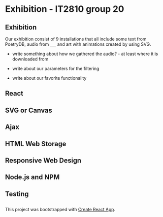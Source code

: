 # Exhibition - IT2810 group 20

## Exhibition

Our exhibition consist of 9 installations that all include some text from PoetryDB, audio from \_\_\_ and art with animations created by using SVG.

- write something about how we gathered the audio? - at least where it is downloaded from

- write about our parameters for the filtering
- write about our favorite functionality

## React

## SVG or Canvas

## Ajax

## HTML Web Storage

## Responsive Web Design

## Node.js and NPM

## Testing

##

This project was bootstrapped with [Create React App](https://github.com/facebook/create-react-app).